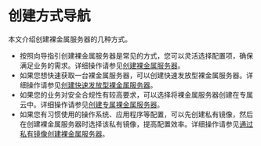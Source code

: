 # 创建方式导航<a name="bms_umn_overview"></a>

本文介绍创建裸金属服务器的几种方式。

-   按照向导指引创建裸金属服务器是常见的方式，您可以灵活选择配置项，确保满足业务的需求。详细操作请参见[创建裸金属服务器](创建裸金属服务器.md)。
-   如果您想快速获取一台裸金属服务器，可以创建快速发放型裸金属服务器。详细操作请参见[创建快速发放型裸金属服务器](创建快速发放型裸金属服务器.md)。
-   如果您的业务对安全合规性有较高要求，可以选择将裸金属服务器创建在专属云中。详细操作请参见[创建专属裸金属服务器](创建专属裸金属服务器.md)。
-   如果您有习惯使用的操作系统、应用程序等配置，可以先创建私有镜像，然后在创建裸金属服务器时选择该私有镜像，提高配置效率。详细操作请参见[通过私有镜像创建裸金属服务器](通过私有镜像创建裸金属服务器.md)。

